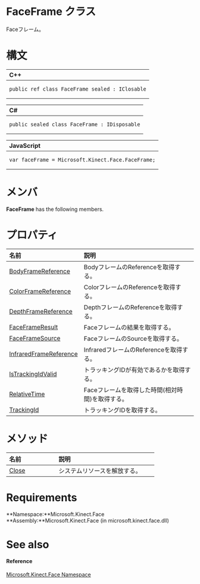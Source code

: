 FaceFrame クラス  
===============  

Faceフレーム。 
<span id="syntaxSection"></span>

構文
======  

<table>
<colgroup>
<col width="100%" />
</colgroup>
<thead>
<tr class="header">
<th align="left">C++</th>
</tr>
</thead>
<tbody>
<tr class="odd">
<td align="left"><pre><code>public ref class FaceFrame sealed : IClosable</code></pre></td>
</tr>
</tbody>
</table>

<table>
<colgroup>
<col width="100%" />
</colgroup>
<thead>
<tr class="header">
<th align="left">C#</th>
</tr>
</thead>
<tbody>
<tr class="odd">
<td align="left"><pre><code>public sealed class FaceFrame : IDisposable</code></pre></td>
</tr>
</tbody>
</table>

<table>
<colgroup>
<col width="100%" />
</colgroup>
<thead>
<tr class="header">
<th align="left">JavaScript</th>
</tr>
</thead>
<tbody>
<tr class="odd">
<td align="left"><pre><code>var faceFrame = Microsoft.Kinect.Face.FaceFrame;</code></pre></td>
</tr>
</tbody>
</table>

<span id="classMembersSection"></span>

メンバ
=======  

**FaceFrame** has the following members.  

<span id="publicpropertiesSection"></span>

プロパティ
==========  

<table>
<colgroup>
<col width="30%" />
<col width="60%" />
</colgroup>
<thead>
<tr class="header">
<th align="left">名前</th>
<th align="left">説明</th>
</tr>
</thead>
<tbody>
<tr class="odd">
<td align="left"><a href="FaceFrame_Class/Properties/BodyFrameReference_Property.md">BodyFrameReference</a></td>
<td align="left">BodyフレームのReferenceを取得する。</td>
</tr>
<tr class="even">
<td align="left"><a href="FaceFrame_Class/Properties/ColorFrameReference_Property.md">ColorFrameReference</a></td>
<td align="left">ColorフレームのReferenceを取得する。</td>
</tr>
<tr class="odd">
<td align="left"><a href="FaceFrame_Class/Properties/DepthFrameReference_Property.md">DepthFrameReference</a></td>
<td align="left">DepthフレームのReferenceを取得する。</td>
</tr>
<tr class="even">
<td align="left"><a href="FaceFrame_Class/Properties/FaceFrameResult_Property.md">FaceFrameResult</a></td>
<td align="left">Faceフレームの結果を取得する。</td>
</tr>
<tr class="odd">
<td align="left"><a href="FaceFrame_Class/Properties/FaceFrameSource_Property.md">FaceFrameSource</a></td>
<td align="left">FaceフレームのSourceを取得する。</td>
</tr>
<tr class="even">
<td align="left"><a href="FaceFrame_Class/Properties/InfraredFrameReference.md">InfraredFrameReference</a></td>
<td align="left">InfraredフレームのReferenceを取得する。</td>
</tr>
<tr class="odd">
<td align="left"><a href="FaceFrame_Class/Properties/IsTrackingIdValid_Property.md">IsTrackingIdValid</a></td>
<td align="left">トラッキングIDが有効であるかを取得する。</td>
</tr>
<tr class="even">
<td align="left"><a href="FaceFrame_Class/Properties/RelativeTime_Property.md">RelativeTime</a></td>
<td align="left">Faceフレームを取得した時間(相対時間)を取得する。</td>
</tr>
<tr class="odd">
<td align="left"><a href="FaceFrame_Class/Properties/TrackingId_Property.md">TrackingId</a></td>
<td align="left">トラッキングIDを取得する。</td>
</tr>
</tbody>
</table>

<span id="publicmethodsSection"></span>

メソッド
=======  

<table>
<colgroup>
<col width="30%" />
<col width="60%" />
</colgroup>
<thead>
<tr class="header">
<th align="left">名前</th>
<th align="left">説明</th>
</tr>
</thead>
<tbody>
<tr class="odd">
<td align="left"><a href="FaceFrame_Class/Methods/Close_Method.md">Close</a></td>
<td align="left">システムリソースを解放する。</td>
</tr>
</tbody>
</table>

<span id="requirements"></span>

Requirements  
============  

**Namespace:**Microsoft.Kinect.Face  
**Assembly:**Microsoft.Kinect.Face (in microsoft.kinect.face.dll)  

<span id="ID4E6"></span>

See also  
========  

<span id="ID4EBB"></span>
#### Reference  

[Microsoft.Kinect.Face Namespace](../Kinect.Face.md)  



<!--Please do not edit the data in the comment block below.-->
<!--
TOCTitle : FaceFrame Class
RLTitle : FaceFrame Class
KeywordK : FaceFrame class, about
HelpPriority : 2
TopicType : apiref
KeywordF : Microsoft.Kinect.Face.FaceFrame
KeywordF : FaceFrame
KeywordF : Microsoft.Kinect.Face.FaceFrame
KeywordA : T:Microsoft.Kinect.Face.FaceFrame
AssetID : T:Microsoft.Kinect.Face.FaceFrame
Locale : en-us
CommunityContent : 1
APIType : Managed
APILocation : microsoft.kinect.face.dll
APIName : Microsoft.Kinect.Face.FaceFrame
TargetOS : Windows
TopicType : kbSyntax
DevLang : VB
DevLang : CSharp
DevLang : JavaScript
DevLang : C++
DocSet : K4Wv2
ProjType : K4Wv2Proj
Technology : Kinect for Windows
Product : Kinect for Windows SDK v2
productversion : 20
-->

